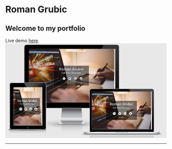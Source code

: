 # Roman Grubic

## Welcome to my portfolio

Live demo [here](https://romangrubic.github.io/Roman-Grubic-portfolio/).
![Portfolio Demo](https://raw.githubusercontent.com/romangrubic/Roman-Grubic-portfolio/master/assets/images/readme/responsive.png "Portfolio Demo")

---
 